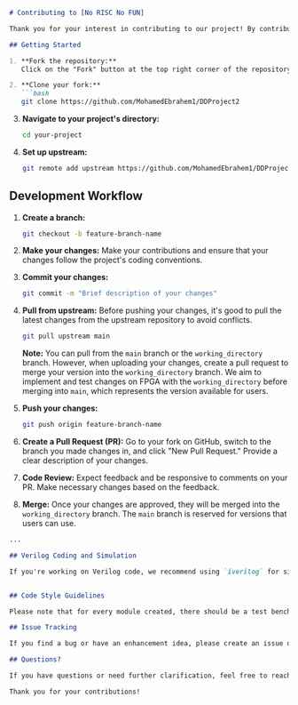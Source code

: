 ```markdown
# Contributing to [No RISC No FUN]

Thank you for your interest in contributing to our project! By contributing, you help make this project better for everyone. Here are some guidelines to follow:

## Getting Started

1. **Fork the repository:**
   Click on the "Fork" button at the top right corner of the repository page on GitHub. This will create a copy of the project in your GitHub account.

2. **Clone your fork:**
   ```bash
   git clone https://github.com/MohamedEbrahem1/DDProject2
   ```

3. **Navigate to your project's directory:**
   ```bash
   cd your-project
   ```

4. **Set up upstream:**
   ```bash
   git remote add upstream https://github.com/MohamedEbrahem1/DDProject2
   ```

## Development Workflow

1. **Create a branch:**
   ```bash
   git checkout -b feature-branch-name
   ```

2. **Make your changes:**
   Make your contributions and ensure that your changes follow the project's coding conventions.

3. **Commit your changes:**
   ```bash
   git commit -m "Brief description of your changes"
   ```

4. **Pull from upstream:**
   Before pushing your changes, it's good to pull the latest changes from the upstream repository to avoid conflicts.
   ```bash
   git pull upstream main
   ```

   **Note:** You can pull from the `main` branch or the `working_directory` branch. However, when uploading your changes, create a pull request to merge your version into the `working_directory` branch. We aim to implement and test changes on FPGA with the `working_directory` before merging into `main`, which represents the version available for users.

5. **Push your changes:**
   ```bash
   git push origin feature-branch-name
   ```

6. **Create a Pull Request (PR):**
   Go to your fork on GitHub, switch to the branch you made changes in, and click "New Pull Request." Provide a clear description of your changes.

7. **Code Review:**
   Expect feedback and be responsive to comments on your PR. Make necessary changes based on the feedback.

8. **Merge:**
   Once your changes are approved, they will be merged into the `working_directory` branch. The `main` branch is reserved for versions that users can use.

```markdown
...

## Verilog Coding and Simulation

If you're working on Verilog code, we recommend using `iverilog` for simulation. You can know more about the installation and how to use from that repo: https://github.com/steveicarus/iverilog


## Code Style Guidelines

Please note that for every module created, there should be a test bench file to test the module. PRs without testbenches won't be accepted and would be requested to put a test bench. The test bench file should be named as `tb_module` to make it easier for review. Consistent coding style makes it easier to review and maintain the codebase. 

## Issue Tracking

If you find a bug or have an enhancement idea, please create an issue on GitHub. Be clear and provide as much detail as possible. We have templates to help you.

## Questions?

If you have questions or need further clarification, feel free to reach out to us through GitHub issues.

Thank you for your contributions!
```
